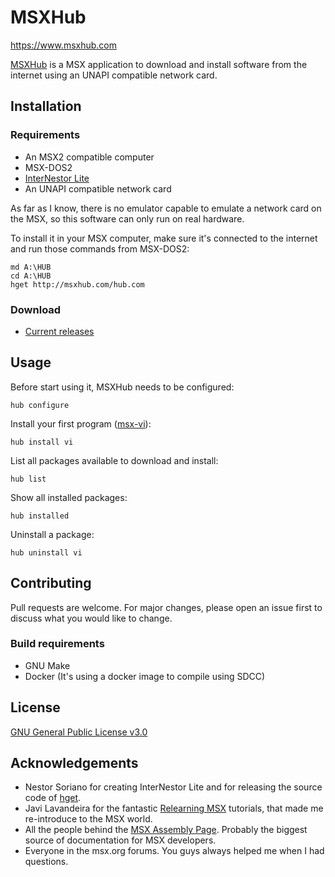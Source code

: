 # MSXHub

https://www.msxhub.com

[MSXHub](https://www.msxhub.com) is a MSX application to download and install software from the internet using an UNAPI compatible network card.

## Installation

### Requirements

* An MSX2 compatible computer
* MSX-DOS2
* [InterNestor Lite](https://www.konamiman.com/msx/msx-e.html#inl2)
* An UNAPI compatible network card

As far as I know, there is no emulator capable to emulate a network card on the MSX, so this software can only run on real hardware.

To install it in your MSX computer, make sure it's connected to the internet and run those commands from MSX-DOS2:
```
md A:\HUB
cd A:\HUB
hget http://msxhub.com/hub.com
```

### Download

* [Current releases](https://github.com/fr3nd/msxhub/releases)

## Usage

Before start using it, MSXHub needs to be configured:
```
hub configure
```

Install your first program ([msx-vi](https://github.com/fr3nd/msx-vi)):
```
hub install vi
```

List all packages available to download and install:
```
hub list
```

Show all installed packages:
```
hub installed
```

Uninstall a package:
```
hub uninstall vi
```

## Contributing

Pull requests are welcome. For major changes, please open an issue first to discuss what you would like to change.

### Build requirements

* GNU Make
* Docker (It's using a docker image to compile using SDCC)

## License

[GNU General Public License v3.0](https://choosealicense.com/licenses/gpl-3.0/)

## Acknowledgements

* Nestor Soriano for creating InterNestor Lite and for releasing the source code of [hget](https://github.com/Konamiman/MSX/blob/master/SRC/NETWORK/hget.c).
* Javi Lavandeira for the fantastic [Relearning MSX](https://www.lavandeira.net/relearning-msx/) tutorials, that made me re-introduce to the MSX world.
* All the people behind the [MSX Assembly Page](http://map.grauw.nl/). Probably the biggest source of documentation for MSX developers.
* Everyone in the msx.org forums. You guys always helped me when I had questions.
